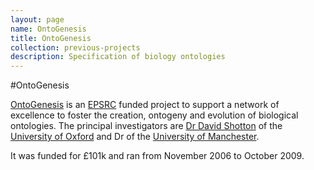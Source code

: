 ```yaml
---
layout: page
name: OntoGenesis
title: OntoGenesis
collection: previous-projects
description: Specification of biology ontologies
---
```


#OntoGenesis

[OntoGenesis](http://ontogenesis.sourceforge.net/) is an [EPSRC](http://www.epsrc.ac.uk/) funded project to support a network of excellence to foster the creation,
ontogeny and evolution of biological ontologies. The principal investigators are [Dr David Shotton](http://ibrg.zoo.ox.ac.uk/) of the [University of Oxford](http://www.oxford.ac.uk/)
and Dr of the [University of Manchester](http://www.manchester.ac.uk/).

It was funded for £101k and ran from November 2006 to October 2009.
